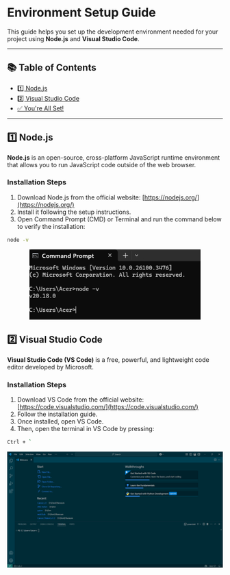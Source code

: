 # Environment Setup Guide

This guide helps you set up the development environment needed for your project using **Node.js** and **Visual Studio Code**.

---

## 📚 Table of Contents

- [1️⃣ Node.js](#1-nodejs)
- [2️⃣ Visual Studio Code](#3-visual-studio-code)
- [✅ You're All Set!](#-youre-all-set)

---

## 1️⃣ Node.js

**Node.js** is an open-source, cross-platform JavaScript runtime environment that allows you to run JavaScript code outside of the web browser.

### Installation Steps

1. Download Node.js from the official website: [https://nodejs.org/](https://nodejs.org/)
2. Install it following the setup instructions.
3. Open Command Prompt (CMD) or Terminal and run the command below to verify the installation:

```bash
node -v
```
<p align="center"> <img width="400" alt="NodeJS" src="/assets/node-v.png"> </p>

## 2️⃣ Visual Studio Code

**Visual Studio Code (VS Code)** is a free, powerful, and lightweight code editor developed by Microsoft.

### Installation Steps

1. Download VS Code from the official website: [https://code.visualstudio.com/](https://code.visualstudio.com/)
2. Follow the installation guide.
3. Once installed, open VS Code. 
4. Then, open the terminal in VS Code by pressing:

```bash
Ctrl + `
```

<p align="center">
  <img  alt="VSCode" src="/assets/vs-terminal.png">
</p>

